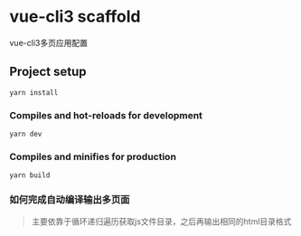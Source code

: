 # vue-cli3 scaffold
vue-cli3多页应用配置

## Project setup
```
yarn install
```

### Compiles and hot-reloads for development
```
yarn dev
```

### Compiles and minifies for production
```
yarn build
```

### 如何完成自动编译输出多页面
> 主要依靠于循环递归遍历获取js文件目录，之后再输出相同的html目录格式